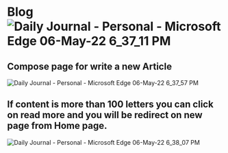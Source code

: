 # Blog![Daily Journal - Personal - Microsoft​ Edge 06-May-22 6_37_11 PM](https://user-images.githubusercontent.com/76143659/167137688-fabace0b-11c2-45ef-b09b-c2aa2f6f3789.png)

## Compose page for write a new Article
![Daily Journal - Personal - Microsoft​ Edge 06-May-22 6_37_57 PM](https://user-images.githubusercontent.com/76143659/167137700-a4e5094d-a456-466f-b605-11d77986d9f8.png)

## If content is more than 100 letters you can click on read more and you will be redirect on new page from Home page.
![Daily Journal - Personal - Microsoft​ Edge 06-May-22 6_38_07 PM](https://user-images.githubusercontent.com/76143659/167137712-6f8058f4-2533-4a77-850c-c2e7f809118f.png)
